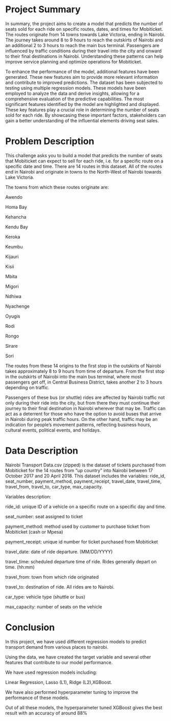 # Project Summary

In summary, the project aims to create a model that predicts the number of seats sold for each ride on specific routes, dates, and times for Mobiticket. The routes originate from 14 towns towards Lake Victoria, ending in Nairobi. The journey takes around 8 to 9 hours to reach the outskirts of Nairobi and an additional 2 to 3 hours to reach the main bus terminal. Passengers are influenced by traffic conditions during their travel into the city and onward to their final destinations in Nairobi. Understanding these patterns can help improve service planning and optimize operations for Mobiticket.

To enhance the performance of the model, additional features have been generated. These new features aim to provide more relevant information and contribute to improved predictions. The dataset has been subjected to testing using multiple regression models. These models have been employed to analyze the data and derive insights, allowing for a comprehensive evaluation of the predictive capabilities. The most significant features identified by the model are highlighted and displayed. These key features play a crucial role in determining the number of seats sold for each ride. By showcasing these important factors, stakeholders can gain a better understanding of the influential elements driving seat sales.

# Problem Description

This challenge asks you to build a model that predicts the number of seats that Mobiticket can expect to sell for each ride, i.e. for a specific route on a specific date and time. There are 14 routes in this dataset. All of the routes end in Nairobi and originate in towns to the North-West of Nairobi towards Lake Victoria.

The towns from which these routes originate are:

Awendo

Homa Bay

Kehancha

Kendu Bay

Keroka

Keumbu

Kijauri

Kisii

Mbita

Migori

Ndhiwa

Nyachenge

Oyugis

Rodi

Rongo

Sirare

Sori

The routes from these 14 origins to the first stop in the outskirts of Nairobi takes approximately 8 to 9 hours from time of departure. From the first stop in the outskirts of Nairobi into the main bus terminal, where most passengers get off, in Central Business District, takes another 2 to 3 hours depending on traffic.

Passengers of these bus (or shuttle) rides are affected by Nairobi traffic not only during their ride into the city, but from there they must continue their journey to their final destination in Nairobi wherever that may be. Traffic can act as a deterrent for those who have the option to avoid buses that arrive in Nairobi during peak traffic hours. On the other hand, traffic may be an indication for people’s movement patterns, reflecting business hours, cultural events, political events, and holidays.


# Data Description

Nairobi Transport Data.csv (zipped) is the dataset of tickets purchased from Mobiticket for the 14 routes from “up country” into Nairobi between 17 October 2017 and 20 April 2018. This dataset includes the variables: ride_id, seat_number, payment_method, payment_receipt, travel_date, travel_time, travel_from, travel_to, car_type, max_capacity.

Variables description:

ride_id: unique ID of a vehicle on a specific route on a specific day and time.

seat_number: seat assigned to ticket

payment_method: method used by customer to purchase ticket from Mobiticket (cash or Mpesa)

payment_receipt: unique id number for ticket purchased from Mobiticket

travel_date: date of ride departure. (MM/DD/YYYY)

travel_time: scheduled departure time of ride. Rides generally depart on time. (hh:mm)

travel_from: town from which ride originated

travel_to: destination of ride. All rides are to Nairobi.

car_type: vehicle type (shuttle or bus)

max_capacity: number of seats on the vehicle

# Conclusion

In this project, we have used different regression models to predict transport demand from various places to nairobi.

Using the data, we have created the target variable and several other features that contribute to our model performance.

We have used regression models including:

Linear Regression, Lasso (L1), Ridge (L2),XGBoost.

We have also performed hyperparameter tuning to improve the performance of these models.

Out of all these models, the hyperparameter tuned XGBoost gives the best result with an accuracy of around 88%
